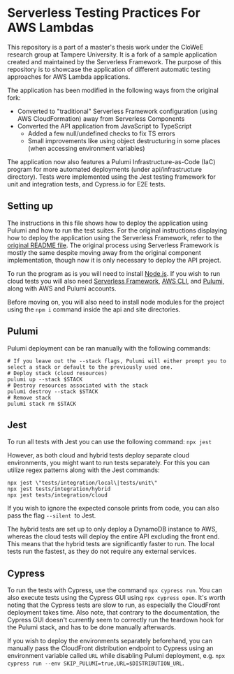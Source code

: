 # Serverless Testing Practices For AWS Lambdas

This repository is a part of a master's thesis work under the CloWeE research group at Tampere University. It is a fork of a sample application created and maintained by the Serverless Framework. The purpose of this repository is to showcase the application of different automatic testing approaches for AWS Lambda applications.

The application has been modified in the following ways from the original fork:
- Converted to "traditional" Serverless Framework configuration (using AWS CloudFormation) away from Serverless Components
- Converted the API application from JavaScript to TypeScript
  - Added a few null/undefined checks to fix TS errors
  - Small improvements like using object destructuring in some places (when accessing environment variables)

The application now also features a Pulumi Infrastructure-as-Code (IaC) program for more automated deployments (under api/infrastructure directory). Tests were implemented using the Jest testing framework for unit and integration tests, and Cypress.io for E2E tests.

## Setting up

The instructions in this file shows how to deploy the application using Pulumi and how to run the test suites. For the original instructions displaying how to deploy the application using the Serverless Framework, refer to the [original README file](README.original.md). The original process using Serverless Framework is mostly the same despite moving away from the original component implementation, though now it is only necessary to deploy the API project.

To run the program as is you will need to install [Node.js](https://nodejs.org/en/). If you wish to run cloud tests you will also need [Serverless Framework](https://www.npmjs.com/package/serverless), [AWS CLI](https://aws.amazon.com/cli/), and [Pulumi](https://www.pulumi.com/docs/get-started/aws/begin/), along with AWS and Pulumi accounts.

Before moving on, you will also need to install node modules for the project using the ```npm i``` command inside the api and site directories.

## Pulumi

Pulumi deployment can be ran manually with the following commands:
```
# If you leave out the --stack flags, Pulumi will either prompt you to select a stack or default to the previously used one.
# Deploy stack (cloud resources)
pulumi up --stack $STACK
# Destroy resources associated with the stack
pulumi destroy --stack $STACK
# Remove stack
pulumi stack rm $STACK
```

## Jest

To run all tests with Jest you can use the following command:
```npx jest```

However, as both cloud and hybrid tests deploy separate cloud environments, you might want to run tests separately. For this you can utilize regex patterns along with the Jest commands: 
```
npx jest \"tests/integration/local\|tests/unit\"
npx jest tests/integration/hybrid
npx jest tests/integration/cloud
```
If you wish to ignore the expected console prints from code, you can also pass the flag ```--silent ```to Jest.

The hybrid tests are set up to only deploy a DynamoDB instance to AWS, whereas the cloud tests will deploy the entire API excluding the front end. This means that the hybrid tests are significantly faster to run. The local tests run the fastest, as they do not require any external services.

## Cypress

To run the tests with Cypress, use the command ```npx cypress run```. You can also execute tests using the Cypress GUI using ```npx cypress open```. It's worth noting that the Cypress tests are slow to run, as especially the CloudFront deployment takes time. Also note, that contrary to the documentation, the Cypress GUI doesn't currently seem to correctly run the teardown hook for the Pulumi stack, and has to be done manually afterwards.

If you wish to deploy the environments separately beforehand, you can manually pass the CloudFront distribution endpoint to Cypress using an environment variable called ```URL``` while disabling Pulumi deployment, e.g. ```npx cypress run --env SKIP_PULUMI=true,URL=$DISTRIBUTION_URL```.
